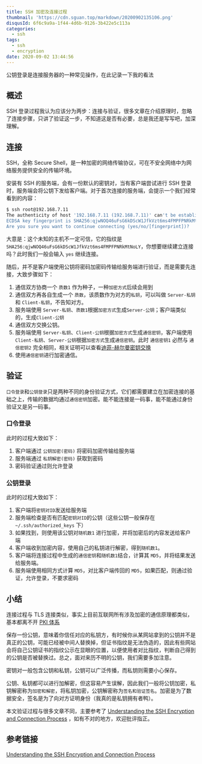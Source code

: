 ```yaml
---
title: SSH 加密及连接过程
thumbnail: 'https://cdn.sguan.top/markdown/20200902135106.png'
disqusId: 6f6c9a9a-1f44-4d6b-9126-3b422e5c113a
categories:
  - ssh
tags:
  - ssh
  - encryption
date: 2020-09-02 13:44:56
---
```


公钥登录是连接服务器的一种常见操作，在此记录一下我的看法

<!-- more -->

## 概述

SSH 登录过程我认为应该分为两步：连接与验证，很多文章在介绍原理时，忽略了连接步骤，只讲了验证这一步，不知道这是否有必要，总是我还是写写吧，加深理解。

## 连接

SSH，全称 Secure Shell，是一种加密的网络传输协议，可在不安全网络中为网络服务提供安全的传输环境。

安装有 SSH 的服务端，会有一份默认的密钥对，当有客户端尝试进行 SSH 登录时，服务端会将公钥下发给客户端。对于首次连接的服务端，会提示一个我们经常看到的内容：

```bash
$ ssh root@192.168.7.11
The authenticity of host '192.168.7.11 (192.168.7.11)' can't be established.
ECDSA key fingerprint is SHA256:qjwNOQ46uFsG6kDScW1JfkVzt6ms4FMPFPNRkMtNoLY.
Are you sure you want to continue connecting (yes/no/[fingerprint])?
```

大意是：这个未知的主机不一定可信，它的指纹是 `SHA256:qjwNOQ46uFsG6kDScW1JfkVzt6ms4FMPFPNRkMtNoLY`，你想要继续建立连接吗？此时我们一般会输入 `yes` 继续连接。

随后，并不是客户端使用公钥将密码加密码传输给服务端进行验证，而是需要先连接，大致步骤如下：

1. 通信双方协商一个 `质数1` 作为种子，一种`加密方式`后续会用到
1. 通信双方再各自生成一个 `质数`，该质数作为对方的`私钥`，可以叫做 `Server-私钥` 和 `Client-私钥`，不告知对方。
1. 服务端使用 `Server-私钥`、`质数1`根据`加密方式`生成`Server-公钥`；客户端类似的，生成`Client-公钥`
1. 通信双方交换公钥。
1. 服务端使用 `Server-私钥`、`Client-公钥`根据`加密方式`生成`通信密钥`，客户端使用 `Client-私钥`、`Server-公钥`根据`加密方式`生成`通信密钥`。此时 `通信密钥1` 必然与 `通信密钥2` 完全相同，相关证明可以查看[迪菲-赫尔曼密钥交换](https://zh.wikipedia.org/wiki/%E8%BF%AA%E8%8F%B2-%E8%B5%AB%E7%88%BE%E6%9B%BC%E5%AF%86%E9%91%B0%E4%BA%A4%E6%8F%9B)
1. 使用`通信密钥`进行加密通信。

## 验证

`口令登录`和`公钥登录`只是两种不同的身份验证方式，它们都需要建立在加密连接的基础之上，传输的数据均通过`通信密钥`加密。能不能连接是一码事，能不能通过身份验证又是另一码事。

### 口令登录

此时的过程大致如下：

1. 客户端通过 `公钥加密(密码)` 将密码加密传输给服务端
1. 服务端通过 `私钥解密(密码)` 获取到密码
1. 密码验证通过则允许登录

### 公钥登录

此时的过程大致如下：

1. 客户端将`密钥对ID`发送给服务端
1. 服务端检查是否有匹配`密钥对ID`的公钥（这些公钥一般保存在 `~/.ssh/authorized_keys` 下）
1. 如果找到，则使用该公钥对`随机数1` 进行加密，并将加密后的内容发送给客户端
1. 客户端收到加密内容，使用自己的私钥进行解密，得到`随机数1`。
1. 客户端将连接过程中生成的`通信密钥`和`随机数1`结合，计算其 `MD5`，并将结果发送给服务端。
1. 服务端使用相同方式计算 `MD5`，对比客户端传回的 `MD5`，如果匹配，则通过验证，允许登录，不要求密码

## 小结

连接过程与 TLS 连接类似，事实上目前互联网所有涉及加密的通信原理都类似，基本都离不开 [PKI 体系](https://en.wikipedia.org/wiki/Public_key_infrastructure)

保存一份公钥，意味着你信任对应的私钥方，有时候你从某网站拿到的公钥并不是真正的公钥，可能已经被中间人替换掉，但证书指纹是无法伪造的，因此有些网站会将自己公钥证书的指纹公示在显眼的位置，以便使用者对比指纹，判断自己得到的公钥是否被替换过。总之，面对来历不明的公钥，我们需要多加注意。

密钥对一般包含公钥和私钥，公钥可以广泛传播，而私钥则需要小心保存。

公钥、私钥都可以进行加解密，但这容易产生误解，因此我们一般将公钥加密，私钥解密称为`加密和解密`，将私钥加密，公钥解密称为`签名和验证签名`。加密是为了数据安全，签名是为了向对方证明身份（我真的是私钥拥有者鸭）。

本文验证过程与很多文章不同，主要参考了 [Understanding the SSH Encryption and Connection Process](https://www.digitalocean.com/community/tutorials/understanding-the-ssh-encryption-and-connection-process) ，如有不对的地方，欢迎批评指正。

## 参考链接

[Understanding the SSH Encryption and Connection Process](https://www.digitalocean.com/community/tutorials/understanding-the-ssh-encryption-and-connection-process)